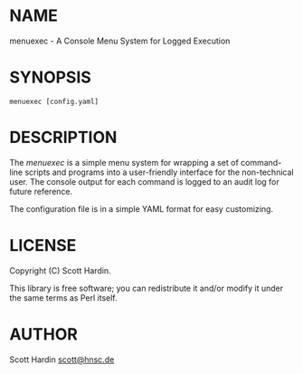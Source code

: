 # NAME

menuexec - A Console Menu System for Logged Execution

# SYNOPSIS

    menuexec [config.yaml]

# DESCRIPTION

The _menuexec_ is a simple menu system for wrapping a set of command-line
scripts and programs into a user-friendly interface for the non-technical
user. The console output for each command is logged to an audit log for
future reference.

The configuration file is in a simple YAML format for easy customizing.

# LICENSE

Copyright (C) Scott Hardin.

This library is free software; you can redistribute it and/or modify
it under the same terms as Perl itself.

# AUTHOR

Scott Hardin <scott@hnsc.de>
